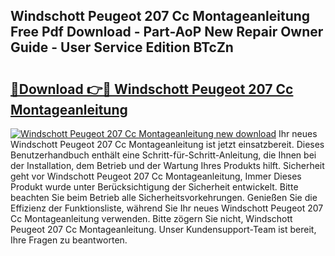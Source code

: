 ## Windschott Peugeot 207 Cc Montageanleitung Free Pdf Download - Part-AoP New Repair Owner Guide - User Service Edition BTcZn

# <h2><a href="http://df7lgab.blite.top/?on=Windschott+Peugeot+207+Cc+Montageanleitung">🔗Download 👉🔴 Windschott Peugeot 207 Cc Montageanleitung</a></h2>

[![Windschott Peugeot 207 Cc Montageanleitung new download](https://i.imgur.com/lujVjoI.png)](http://df7lgab.blite.top/?on=Windschott+Peugeot+207+Cc+Montageanleitung)
Ihr neues Windschott Peugeot 207 Cc Montageanleitung ist jetzt einsatzbereit. Dieses Benutzerhandbuch enthält eine Schritt-für-Schritt-Anleitung, die Ihnen bei der Installation, dem Betrieb und der Wartung Ihres Produkts hilft. Sicherheit geht vor Windschott Peugeot 207 Cc Montageanleitung, Immer Dieses Produkt wurde unter Berücksichtigung der Sicherheit entwickelt. Bitte beachten Sie beim Betrieb alle Sicherheitsvorkehrungen. Genießen Sie die Effizienz der Funktionsliste, während Sie Ihr neues Windschott Peugeot 207 Cc Montageanleitung verwenden. Bitte zögern Sie nicht, Windschott Peugeot 207 Cc Montageanleitung. Unser Kundensupport-Team ist bereit, Ihre Fragen zu beantworten.
